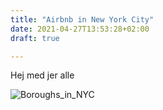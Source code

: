 ```yaml
---
title: "Airbnb in New York City"
date: 2021-04-27T13:53:28+02:00
draft: true

---
```


Hej med jer alle

![Boroughs_in_NYC](/images/Boroughs_in_NYC.png)